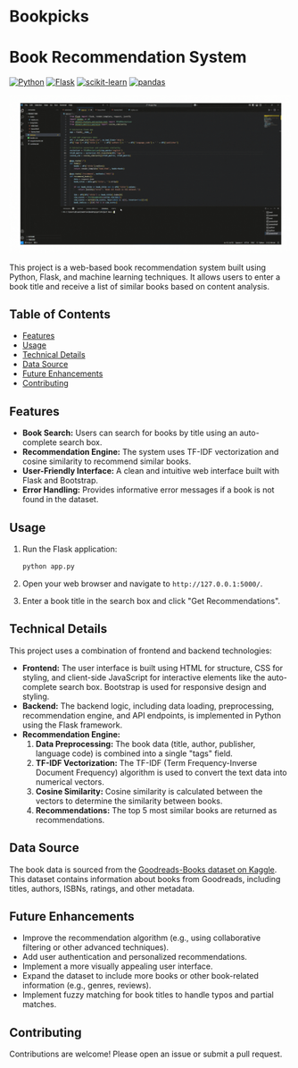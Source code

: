 # Bookpicks
# Book Recommendation System

[![Python](https://img.shields.io/badge/python-3.9+-blue.svg)](https://www.python.org/downloads/)
[![Flask](https://img.shields.io/badge/flask-2.x+-green)](https://flask.palletsprojects.com/)
[![scikit-learn](https://img.shields.io/badge/scikit--learn-1.x+-orange)](https://scikit-learn.org/stable/)
[![pandas](https://img.shields.io/badge/pandas-1.x+-blueviolet)](https://pandas.pydata.org/)

![Demo of the Book Recommendation App](https://github.com/Mounapriya/Bookpicks/blob/main/Img.gif)

This project is a web-based book recommendation system built using Python, Flask, and machine learning techniques. It allows users to enter a book title and receive a list of similar books based on content analysis.

## Table of Contents

-   [Features](#features)
-   [Usage](#usage)
-   [Technical Details](#technical-details)
-   [Data Source](#data-source)
-   [Future Enhancements](#future-enhancements)
-   [Contributing](#contributing)


## Features

*   **Book Search:** Users can search for books by title using an auto-complete search box.
*   **Recommendation Engine:** The system uses TF-IDF vectorization and cosine similarity to recommend similar books.
*   **User-Friendly Interface:** A clean and intuitive web interface built with Flask and Bootstrap.
*   **Error Handling:** Provides informative error messages if a book is not found in the dataset.

## Usage

1.  Run the Flask application:

    ```bash
    python app.py
    ```

2.  Open your web browser and navigate to `http://127.0.0.1:5000/`.
3.  Enter a book title in the search box and click "Get Recommendations".

## Technical Details

This project uses a combination of frontend and backend technologies:

*   **Frontend:** The user interface is built using HTML for structure, CSS for styling, and client-side JavaScript for interactive elements like the auto-complete search box. Bootstrap is used for responsive design and styling.
*   **Backend:** The backend logic, including data loading, preprocessing, recommendation engine, and API endpoints, is implemented in Python using the Flask framework.
*   **Recommendation Engine:**
    1.  **Data Preprocessing:** The book data (title, author, publisher, language code) is combined into a single "tags" field.
    2.  **TF-IDF Vectorization:** The TF-IDF (Term Frequency-Inverse Document Frequency) algorithm is used to convert the text data into numerical vectors.
    3.  **Cosine Similarity:** Cosine similarity is calculated between the vectors to determine the similarity between books.
    4.  **Recommendations:** The top 5 most similar books are returned as recommendations.

## Data Source

The book data is sourced from the [Goodreads-Books dataset on Kaggle](https://www.kaggle.com/datasets/jealousleopard/goodreadsbooks). This dataset contains information about books from Goodreads, including titles, authors, ISBNs, ratings, and other metadata.

## Future Enhancements

*   Improve the recommendation algorithm (e.g., using collaborative filtering or other advanced techniques).
*   Add user authentication and personalized recommendations.
*   Implement a more visually appealing user interface.
*   Expand the dataset to include more books or other book-related information (e.g., genres, reviews).
*   Implement fuzzy matching for book titles to handle typos and partial matches.

## Contributing

Contributions are welcome! Please open an issue or submit a pull request.

